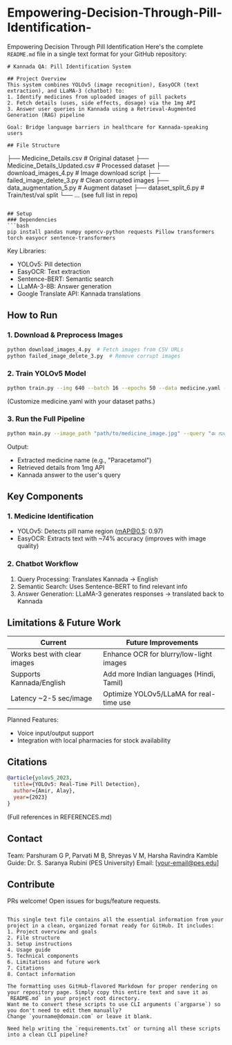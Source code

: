 # Empowering-Decision-Through-Pill-Identification-
Empowering Decision Through Pill Identification 
Here's the complete `README.md` file in a single text format for your GitHub repository:

```
# Kannada QA: Pill Identification System

## Project Overview
This system combines YOLOv5 (image recognition), EasyOCR (text extraction), and LLaMA-3 (chatbot) to:
1. Identify medicines from uploaded images of pill packets
2. Fetch details (uses, side effects, dosage) via the 1mg API
3. Answer user queries in Kannada using a Retrieval-Augmented Generation (RAG) pipeline

Goal: Bridge language barriers in healthcare for Kannada-speaking users

## File Structure
```
├── Medicine_Details.csv          # Original dataset
├── Medicine_Details_Updated.csv  # Processed dataset
├── download_images_4.py          # Image download script
├── failed_image_delete_3.py      # Clean corrupted images
├── data_augmentation_5.py        # Augment dataset
├── dataset_split_6.py            # Train/test/val split
└── ... (see full list in repo)
```

## Setup
### Dependencies
```bash
pip install pandas numpy opencv-python requests Pillow transformers torch easyocr sentence-transformers
```

Key Libraries:
- YOLOv5: Pill detection
- EasyOCR: Text extraction
- Sentence-BERT: Semantic search
- LLaMA-3-8B: Answer generation
- Google Translate API: Kannada translations

## How to Run
### 1. Download & Preprocess Images
```bash
python download_images_4.py  # Fetch images from CSV URLs
python failed_image_delete_3.py  # Remove corrupt images
```

### 2. Train YOLOv5 Model
```bash
python train.py --img 640 --batch 16 --epochs 50 --data medicine.yaml --weights yolov5s.pt
```
(Customize medicine.yaml with your dataset paths.)

### 3. Run the Full Pipeline
```bash
python main.py --image_path "path/to/medicine_image.jpg" --query "ಈ ಗುಳಿಗೆಯ ಬಳಕೆ ಏನು?"
```

Output:
- Extracted medicine name (e.g., "Paracetamol")
- Retrieved details from 1mg API
- Kannada answer to the user's query

## Key Components
### 1. Medicine Identification
- YOLOv5: Detects pill name region (mAP@0.5: 0.97)
- EasyOCR: Extracts text with ~74% accuracy (improves with image quality)

### 2. Chatbot Workflow
1. Query Processing: Translates Kannada → English
2. Semantic Search: Uses Sentence-BERT to find relevant info
3. Answer Generation: LLaMA-3 generates responses → translated back to Kannada

## Limitations & Future Work
| Current | Future Improvements |
|---------|----------------------|
| Works best with clear images | Enhance OCR for blurry/low-light images |
| Supports Kannada/English | Add more Indian languages (Hindi, Tamil) |
| Latency ~2-5 sec/image | Optimize YOLOv5/LLaMA for real-time use |

Planned Features:
- Voice input/output support
- Integration with local pharmacies for stock availability

## Citations
```bibtex
@article{yolov5_2023,
  title={YOLOv5: Real-Time Pill Detection},
  author={Amir, Alay},
  year={2023}
}
```
(Full references in REFERENCES.md)

## Contact
Team: Parshuram G P, Parvati M B, Shreyas V M, Harsha Ravindra Kamble
Guide: Dr. S. Saranya Rubini (PES University)
Email: [your-email@pes.edu]

## Contribute
PRs welcome! Open issues for bugs/feature requests.
```

This single text file contains all the essential information from your project in a clean, organized format ready for GitHub. It includes:
1. Project overview and goals
2. File structure
3. Setup instructions
4. Usage guide
5. Technical components
6. Limitations and future work
7. Citations
8. Contact information

The formatting uses GitHub-flavored Markdown for proper rendering on your repository page. Simply copy this entire text and save it as `README.md` in your project root directory.
Want me to convert these scripts to use CLI arguments (`argparse`) so you don't need to edit them manually?
Change `yourname@domain.com` or leave it blank.

Need help writing the `requirements.txt` or turning all these scripts into a clean CLI pipeline?
```
